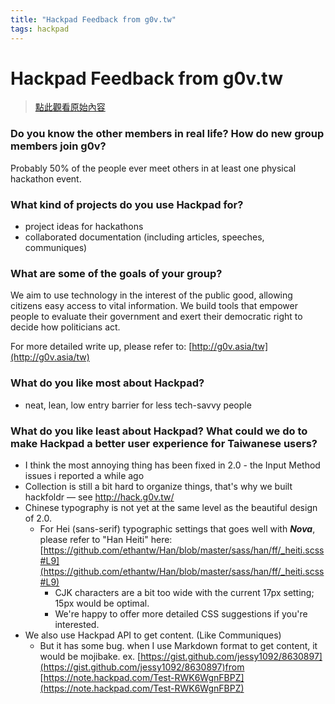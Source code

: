```yaml
---
title: "Hackpad Feedback from g0v.tw"
tags: hackpad
---
```


# Hackpad Feedback from g0v.tw

> [點此觀看原始內容](https://g0v.hackpad.tw/4tPFkhNZk3S)


### Do you know the other members in real life? How do new group members join g0v?


Probably 50% of the people ever meet others in at least one physical hackathon event.

### What kind of projects do you use Hackpad for?

- project ideas for hackathons
- collaborated documentation (including articles, speeches, communiques)

### What are some of the goals of your group?


We aim to use technology in the interest of the public good, allowing citizens easy access to vital information. We build tools that empower people to evaluate their government and exert their democratic right to decide how politicians act.

For more detailed write  up, please refer to:  [http://g0v.asia/tw](http://g0v.asia/tw)

### What do you like most about Hackpad?

- neat, lean, low entry barrier for less tech-savvy people

### What do you like least about Hackpad? What could we do to make Hackpad a better user experience for Taiwanese users?

- I think the most annoying thing has been fixed in 2.0 - the Input Method issues i reported a while ago
- Collection is still a bit hard to organize things, that's why we built hackfoldr — see  [http://](http://hack.g0v.tw/)[hack.g0v.tw](http://hack.g0v.tw/)[/](http://hack.g0v.tw/)
- Chinese typography is not yet at the same level as the beautiful design of 2.0.
    - For Hei (sans-serif) typographic settings that goes well with **_Nova_**, please refer to "Han Heiti" here: [https://github.com/ethantw/Han/blob/master/sass/han/ff/_heiti.scss#L9](https://github.com/ethantw/Han/blob/master/sass/han/ff/_heiti.scss#L9)
        - CJK characters are a bit too wide with the current 17px setting; 15px would be optimal.
        - We're happy to offer more detailed CSS suggestions if you're interested.
- We also use Hackpad API to get content. (Like Communiques)
    - But it has some bug. when I use Markdown format to get content, it would be mojibake. ex. [https://gist.github.com/jessy1092/8630897](https://gist.github.com/jessy1092/8630897)from [https://note.hackpad.com/Test-RWK6WgnFBPZ](https://note.hackpad.com/Test-RWK6WgnFBPZ)

